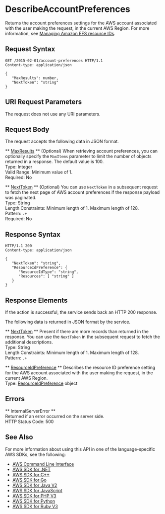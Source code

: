 # DescribeAccountPreferences<a name="API_DescribeAccountPreferences"></a>

Returns the account preferences settings for the AWS account associated with the user making the request, in the current AWS Region\. For more information, see [Managing Amazon EFS resource IDs](efs/latest/ug/manage-efs-resource-ids.html)\.

## Request Syntax<a name="API_DescribeAccountPreferences_RequestSyntax"></a>

```
GET /2015-02-01/account-preferences HTTP/1.1
Content-type: application/json

{
   "MaxResults": number,
   "NextToken": "string"
}
```

## URI Request Parameters<a name="API_DescribeAccountPreferences_RequestParameters"></a>

The request does not use any URI parameters\.

## Request Body<a name="API_DescribeAccountPreferences_RequestBody"></a>

The request accepts the following data in JSON format\.

 ** [MaxResults](#API_DescribeAccountPreferences_RequestSyntax) **   <a name="efs-DescribeAccountPreferences-request-MaxResults"></a>
\(Optional\) When retrieving account preferences, you can optionally specify the `MaxItems` parameter to limit the number of objects returned in a response\. The default value is 100\.   
Type: Integer  
Valid Range: Minimum value of 1\.  
Required: No

 ** [NextToken](#API_DescribeAccountPreferences_RequestSyntax) **   <a name="efs-DescribeAccountPreferences-request-NextToken"></a>
\(Optional\) You can use `NextToken` in a subsequent request to fetch the next page of AWS account preferences if the response payload was paginated\.  
Type: String  
Length Constraints: Minimum length of 1\. Maximum length of 128\.  
Pattern: `.+`   
Required: No

## Response Syntax<a name="API_DescribeAccountPreferences_ResponseSyntax"></a>

```
HTTP/1.1 200
Content-type: application/json

{
   "NextToken": "string",
   "ResourceIdPreference": { 
      "ResourceIdType": "string",
      "Resources": [ "string" ]
   }
}
```

## Response Elements<a name="API_DescribeAccountPreferences_ResponseElements"></a>

If the action is successful, the service sends back an HTTP 200 response\.

The following data is returned in JSON format by the service\.

 ** [NextToken](#API_DescribeAccountPreferences_ResponseSyntax) **   <a name="efs-DescribeAccountPreferences-response-NextToken"></a>
Present if there are more records than returned in the response\. You can use the `NextToken` in the subsequent request to fetch the additional descriptions\.  
Type: String  
Length Constraints: Minimum length of 1\. Maximum length of 128\.  
Pattern: `.+` 

 ** [ResourceIdPreference](#API_DescribeAccountPreferences_ResponseSyntax) **   <a name="efs-DescribeAccountPreferences-response-ResourceIdPreference"></a>
Describes the resource ID preference setting for the AWS account associated with the user making the request, in the current AWS Region\.  
Type: [ResourceIdPreference](API_ResourceIdPreference.md) object

## Errors<a name="API_DescribeAccountPreferences_Errors"></a>

 ** InternalServerError **   
Returned if an error occurred on the server side\.  
HTTP Status Code: 500

## See Also<a name="API_DescribeAccountPreferences_SeeAlso"></a>

For more information about using this API in one of the language\-specific AWS SDKs, see the following:
+  [AWS Command Line Interface](https://docs.aws.amazon.com/goto/aws-cli/elasticfilesystem-2015-02-01/DescribeAccountPreferences) 
+  [AWS SDK for \.NET](https://docs.aws.amazon.com/goto/DotNetSDKV3/elasticfilesystem-2015-02-01/DescribeAccountPreferences) 
+  [AWS SDK for C\+\+](https://docs.aws.amazon.com/goto/SdkForCpp/elasticfilesystem-2015-02-01/DescribeAccountPreferences) 
+  [AWS SDK for Go](https://docs.aws.amazon.com/goto/SdkForGoV1/elasticfilesystem-2015-02-01/DescribeAccountPreferences) 
+  [AWS SDK for Java V2](https://docs.aws.amazon.com/goto/SdkForJavaV2/elasticfilesystem-2015-02-01/DescribeAccountPreferences) 
+  [AWS SDK for JavaScript](https://docs.aws.amazon.com/goto/AWSJavaScriptSDK/elasticfilesystem-2015-02-01/DescribeAccountPreferences) 
+  [AWS SDK for PHP V3](https://docs.aws.amazon.com/goto/SdkForPHPV3/elasticfilesystem-2015-02-01/DescribeAccountPreferences) 
+  [AWS SDK for Python](https://docs.aws.amazon.com/goto/boto3/elasticfilesystem-2015-02-01/DescribeAccountPreferences) 
+  [AWS SDK for Ruby V3](https://docs.aws.amazon.com/goto/SdkForRubyV3/elasticfilesystem-2015-02-01/DescribeAccountPreferences) 